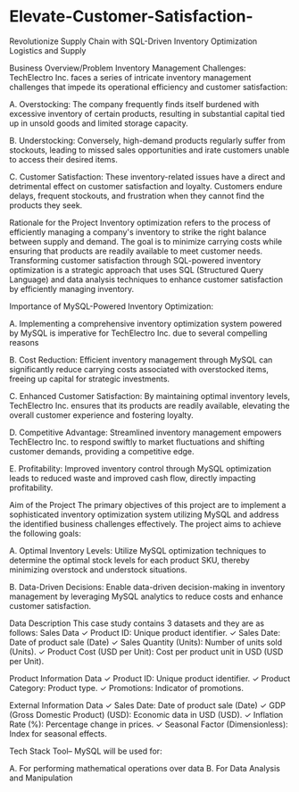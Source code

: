# Elevate-Customer-Satisfaction-
 Revolutionize Supply Chain with SQL-Driven Inventory Optimization Logistics and Supply
 
Business Overview/Problem
Inventory Management Challenges:
TechElectro Inc. faces a series of intricate inventory management challenges that impede its operational efficiency and customer satisfaction:
 
A. Overstocking: The company frequently finds itself burdened with excessive inventory of certain products, resulting in substantial capital tied up in unsold goods and limited storage capacity.
 
B. Understocking: Conversely, high-demand products regularly suffer from stockouts, leading to missed sales opportunities and irate customers unable to access their desired items.
 
C. Customer Satisfaction: These inventory-related issues have a direct and detrimental effect on customer satisfaction and loyalty. Customers endure delays, frequent stockouts, and frustration when they cannot find the products they seek.


Rationale for the Project
Inventory optimization refers to the process of efficiently managing a company's inventory to strike the right balance between supply and demand. The goal is to minimize carrying costs while ensuring that products are readily available to meet customer needs. Transforming customer satisfaction through SQL-powered inventory optimization is a strategic approach that uses SQL (Structured Query Language) and data analysis techniques to enhance customer satisfaction by efficiently managing inventory.
 

Importance of MySQL-Powered Inventory Optimization:

A. Implementing a comprehensive inventory optimization system powered by MySQL is imperative for TechElectro Inc. due to several compelling reasons
 
B. Cost Reduction: Efficient inventory management through MySQL can significantly reduce carrying costs associated with overstocked items, freeing up capital for strategic investments.
 
C. Enhanced Customer Satisfaction: By maintaining optimal inventory levels, TechElectro Inc. ensures that its products are readily available, elevating the overall customer experience and fostering loyalty.
 
D. Competitive Advantage: Streamlined inventory management empowers TechElectro Inc. to respond swiftly to market fluctuations and shifting customer demands, providing a competitive edge.
 
E. Profitability: Improved inventory control through MySQL optimization leads to reduced waste and improved cash flow, directly impacting profitability.

Aim of the Project
The primary objectives of this project are to implement a sophisticated inventory optimization system utilizing MySQL and address the identified business challenges effectively. The project aims to achieve the following goals:
 

A. Optimal Inventory Levels: Utilize MySQL optimization techniques to determine the optimal stock levels for each product SKU, thereby minimizing overstock and understock situations.
 
B. Data-Driven Decisions: Enable data-driven decision-making in inventory management by leveraging MySQL analytics to reduce costs and enhance customer satisfaction.

Data Description
This case study contains 3 datasets and they are as follows:
Sales Data
✓ Product ID: Unique product identifier.
✓ Sales Date: Date of product sale (Date)
✓ Sales Quantity (Units): Number of units sold (Units).
✓ Product Cost (USD per Unit): Cost per product unit in USD (USD per Unit).
 
Product Information Data
✓ Product ID: Unique product identifier.
✓ Product Category: Product type.
✓ Promotions: Indicator of promotions.
 
External Information Data
✓ Sales Date: Date of product sale (Date)
✓ GDP (Gross Domestic Product) (USD): Economic data in USD (USD).
✓ Inflation Rate (%): Percentage change in prices.
✓ Seasonal Factor (Dimensionless): Index for seasonal effects.


Tech Stack
Tool– MySQL will be used for:

A. For performing mathematical operations over data
B. For Data Analysis and Manipulation
